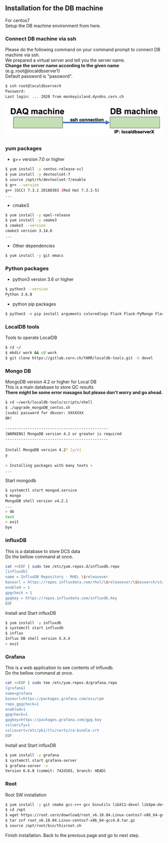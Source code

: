 ## Installation for the DB machine
For centos7<br>
Setup the DB machine environment from here.

### Connect DB machine via ssh

Please do the following command on your command prompt to connect DB machine via ssh.<br>
We prepared a virtual server and tell you the server name.<br>
**Change the server name according to the given name** (e.g.:root@localdbserver1)<br> 
Default password is "password".

```bash
$ ssh root@localdbserverX
Password: 
Last login: ... 2020 from monkeyisland.dyndns.cern.ch
```
![ssh connection](images/ssh_connection.png)

### yum packages
- g++ version 7.0 or higher<br>
```bash
$ yum install -y centos-release-scl
$ yum install -y devtoolset-7
$ source /opt/rh/devtoolset-7/enable
$ g++ --version
g++ (GCC) 7.3.1 20180303 (Red Hat 7.3.1-5)
...
```

- cmake3

```bash
$ yum install -y epel-release
$ yum install -y cmake3
$ cmake3 --version
cmake3 version 3.14.6
...
```

- Other dependencies
```bash
$ yum install -y git emacs
```

### Python packages

- python3 version 3.6 or higher

```bash
$ python3 --version
Python 3.6.8
```

- python pip packages
```bash
$ python3 -m pip install arguments coloredlogs Flask Flask-PyMongo Flask-HTTPAuth Flask-Mail pdf2image Pillow prettytable pymongo python-dateutil PyYAML pytz plotly matplotlib numpy requests tzlocal itkdb influxdb pandas
```

### LocalDB tools
Tools to operate LocalDB
```bash
$ cd ~/
$ mkdir work && cd work
$ git clone https://gitlab.cern.ch/YARR/localdb-tools.git -b devel
```

### Mongo DB

MongoDB version 4.2 or higher for Local DB<br>
This is a main database to store QC results<br>
**There might be some error masages but please don't worry and go ahead.**
```bash
$ cd ~/work/localdb-tools/scripts/shell
$ ./upgrade_mongoDB_centos.sh
[sudo] password for dbuser: XXXXXXX
OK!

----------------------------------------------
[WARNING] MongoDB version 4.2 or greater is required
----------------------------------------------

Install MongoDB version 4.2? [y/n]
y

< Installing packages with many texts >
...
```
Start mongodb
```bash
$ systemctl start mongod.service
$ mongo
MongoDB shell version v4.2.1
...
> db
test
> exit
bye
```
### influxDB

This is a database to store DCS data<br>
Do the bellow command at once.
```bash
cat <<EOF | sudo tee /etc/yum.repos.d/influxdb.repo
[influxdb]
name = InfluxDB Repository - RHEL \$releasever
baseurl = https://repos.influxdata.com/rhel/\$releasever/\$basearch/stable
enabled = 1
gpgcheck = 1
gpgkey = https://repos.influxdata.com/influxdb.key
EOF
```
Install and Start influxDB
```bash
$ yum install -y influxdb
$ systemctl start influxdb
$ influx
Influx DB shell version X.X.X
> exit
```
### Grafana
This is a web application to see contents of influxdb.<br>
Do the bellow command at once.
```bash
cat <<EOF | sudo tee /etc/yum.repos.d/grafana.repo
[grafana]
name=grafana
baseurl=https://packages.grafana.com/oss/rpm
repo_gpgcheck=1
enabled=1
gpgcheck=1
gpgkey=https://packages.grafana.com/gpg.key
sslverify=1
sslcacert=/etc/pki/tls/certs/ca-bundle.crt
EOF
```

Install and Start influxDB
```bash
$ yum install -y grafana
$ systemctl start grafana-server
$ grafana-server -v
Version 6.6.0 (commit: 742d165, branch: HEAD)
```

### Root
Root SW installation
```bash
$ yum install -y git cmake gcc-c++ gcc binutils libX11-devel libXpm-devel libXft-devel libXext-devel gcc-gfortran openssl-devel pcre-devel mesa-libGL-devel mesa-libGLU-devel glew-devel ftgl-devel mysql-devel fftw-devel cfitsio-devel graphviz-devel avahi-compat-libdns_sd-devel python-devel libxml2-devel giflib wget
$ cd /opt
$ wget https://root.cern/download/root_v6.18.04.Linux-centos7-x86_64-gcc4.8.tar.gz
$ tar zxf root_v6.18.04.Linux-centos7-x86_64-gcc4.8.tar.gz
$ source /opt/root/bin/thisroot.sh
```
Finish installation. Back to the previous page and go to next step.
